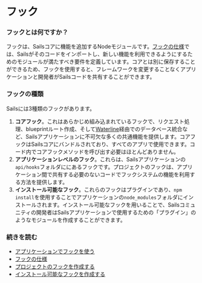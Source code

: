 # フック

### フックとは何ですか？

フックは、Sailsコアに機能を追加するNodeモジュールです。[フックの仕様](https://sailsguides.jp/doc/concepts/extending-sails/hooks/hook-specification)では、Sailsがそのコードをインポートし、新しい機能を利用できるようにするためのモジュールが満たすべき要件を定義しています。コアとは別に保存することができるため、フックを使用すると、フレームワークを変更することなくアプリケーションと開発者がSailsコードを共有することができます。

### フックの種類

Sailsには3種類のフックがあります。

1. **コアフック**。これはあらかじめ組み込まれているフックで、リクエスト処理、blueprintルート作成、そして[Waterline](https://sailsguides.jp/doc/concepts/models-and-orm)経由でのデータベース統合など、Sailsアプリケーションに不可欠な多くの共通機能を提供します。コアフックはSailsコアにバンドルされており、すべてのアプリで使用できます。コード内でコアフックメソッドを呼び出す必要はほとんどありません。
2. **アプリケーションレベルのフック**。これらは、Sailsアプリケーションの`api/hooks`フォルダににあるフックです。プロジェクトのフックは、アプリケーション間で共有する必要のないコードでフックシステムの機能を利用する方法を提供します。
3. **インストール可能なフック**。これらのフックはプラグインであり、`npm install`を使用することでアプリケーションの`node_modules`フォルダにインストールされます。インストール可能なフックを用いることで、Sailsコミュニティの開発者はSailsアプリケーションで使用するための「プラグイン」のようなモジュールを作成することができます。

### 続きを読む

* [アプリケーションでフックを使う](https://sailsguides.jp/doc/concepts/extending-sails/Hooks/using-hooks)
* [フックの仕様](https://sailsguides.jp/doc/concepts/extending-sails/hooks/hook-specification)
* [プロジェクトのフックを作成する](https://sailsguides.jp/doc/concepts/extending-sails/hooks/project-hooks)
* [インストール可能なフックを作成する](https://sailsguides.jp/doc/concepts/extending-sails/Hooks/installable-hooks)



<docmeta name="displayName" value="Hooks">
<docmeta name="displayName_ja" value="フック">
<docmeta name="stabilityIndex" value="3">
